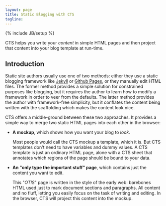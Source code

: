 ```yaml
---
layout: page
title: Static Blogging with CTS 
tagline:
---
```

{% include JB/setup %}

<p class="intro">CTS helps you write your <i>content</i> in simple HTML pages
and then project that content into your blog template at run-time.</p>

## Introduction

Static site authors usually use one of two methods: either they use a static
blogging framework like [Jekyll](http://jekyllrb.com/) or [Github
Pages](http://pages.github.com/), or they manually edit HTML files. The former
method provides a simple solution for constrained purposes like blogging, but
it requires the author to learn how to modify a framework in order to veer from
the defaults.  The latter method provides the author with framework-free
simplicity, but it conflates the content being written with the scaffolding
which makes the content look nice.

CTS offers a middle-ground between these two approaches. It provides a simple
way to merge two static HTML pages into each other in the browser:

<ul>
  <li>
    <p><b>A mockup</b>, which shows how you want your blog to <i>look</i>.</p>
    <p>Most people would call the CTS mockup a template, which it is. But CTS
templates don't need to have variables and dummy values. A CTS template is
just an ordinary HTML page, alone with a CTS sheet that annotates which
regions of the page should be bound to your data.</p>
  </li>
  <li>
    <p><b>An "only type the important stuff" page</b>, which contains just the content you want to edit.</p>
    <p>This "<i>OTIS</i>" page is written in the style of the early web: barebones HTML used just to mark document sections and paragraphs. All content and no fluff, letting you easily focus on the task of writing and editing. In the browser, CTS will project this content into the mockup.</p>
  </li>
</ul>


<script>
$(function() {
  SelectPage("StaticBlogging");
});
</script>
